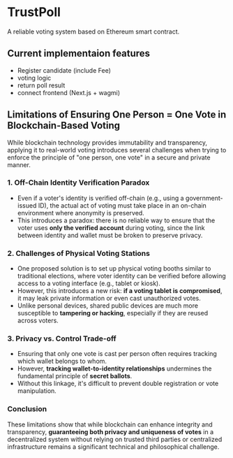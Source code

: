 # TrustPoll

A reliable voting system based on Ethereum smart contract.

## Current implementaion features
- Register candidate (include Fee) 
- voting logic
- return poll result
- connect frontend (Next.js + wagmi)

## Limitations of Ensuring One Person = One Vote in Blockchain-Based Voting

While blockchain technology provides immutability and transparency, applying it to real-world voting introduces several challenges when trying to enforce the principle of "one person, one vote" in a secure and private manner.

### 1. Off-Chain Identity Verification Paradox

- Even if a voter's identity is verified off-chain (e.g., using a government-issued ID), the actual act of voting must take place in an on-chain environment where anonymity is preserved.
- This introduces a paradox: there is no reliable way to ensure that the voter uses **only the verified account** during voting, since the link between identity and wallet must be broken to preserve privacy.

### 2. Challenges of Physical Voting Stations

- One proposed solution is to set up physical voting booths similar to traditional elections, where voter identity can be verified before allowing access to a voting interface (e.g., tablet or kiosk).
- However, this introduces a new risk: **if a voting tablet is compromised**, it may leak private information or even cast unauthorized votes.
- Unlike personal devices, shared public devices are much more susceptible to **tampering or hacking**, especially if they are reused across voters.

### 3. Privacy vs. Control Trade-off

- Ensuring that only one vote is cast per person often requires tracking which wallet belongs to whom.
- However, **tracking wallet-to-identity relationships** undermines the fundamental principle of **secret ballots**.
- Without this linkage, it's difficult to prevent double registration or vote manipulation.

### Conclusion

These limitations show that while blockchain can enhance integrity and transparency, **guaranteeing both privacy and uniqueness of votes** in a decentralized system without relying on trusted third parties or centralized infrastructure remains a significant technical and philosophical challenge.
